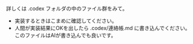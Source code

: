 詳しくは .codex フォルダの中のファイル群をみて。

* 実装するときはこまめに確認してください。
* 人間が実装結果にOKを出したら .codex/連絡帳.md に書き込んでください。このファイルはAIが書き込んでも良いです。
